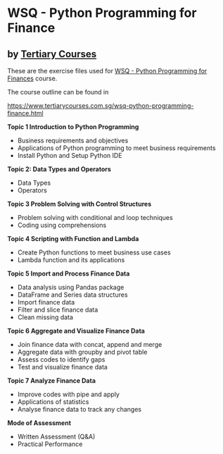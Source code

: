 # WSQ - Python Programming for Finance
## by [Tertiary  Courses](https://www.tertiarycourses.com.sg/)

These are the exercise files used for [WSQ - Python Programming for Finances](https://www.tertiarycourses.com.sg/wsq-python-programming-finance.html) course. 

The course outline can be found in 

https://www.tertiarycourses.com.sg/wsq-python-programming-finance.html

<p><strong>Topic 1 Introduction to Python Programming</strong></p>
<ul>
<li>Business requirements and objectives</li>
<li>Applications of Python programming to meet business requirements</li>
<li>Install Python and Setup Python IDE</li>
</ul>
<p><strong>Topic 2: Data Types and Operators</strong></p>
<ul>
<li>Data Types</li>
<li>Operators</li>
</ul>
<p><strong>Topic 3 Problem Solving with Control Structures</strong></p>
<ul>
<li>Problem solving with conditional and loop techniques</li>
<li>Coding using comprehensions</li>
</ul>
<p><strong>Topic 4 Scripting with Function and Lambda</strong></p>
<ul>
<li>Create Python functions to meet business use cases</li>
<li>Lambda function and its applications</li>
</ul>
<p><strong>Topic 5 Import and Process Finance Data</strong></p>
<ul>
<li>Data analysis using Pandas package</li>
<li>DataFrame and Series data structures</li>
<li>Import finance data</li>
<li>Filter and slice finance data</li>
<li>Clean missing data</li>
</ul>
<p><strong>Topic 6 Aggregate and Visualize Finance Data</strong></p>
<ul>
<li>Join finance data with concat, append and merge</li>
<li>Aggregate data with groupby and pivot table</li>
<li>Assess codes to identify gaps</li>
<li>Test and visualize finance data</li>
</ul>
<p><strong>Topic 7 Analyze Finance Data</strong></p>
<ul>
<li>Improve codes with pipe and apply</li>
<li>Applications of statistics</li>
<li>Analyse finance data to track any changes</li>
</ul>
<p><strong>Mode of Assessment</strong></p>
<ul>
<li>Written Assessment (Q&amp;A)</li>
<li>Practical Performance</li>
</ul>





